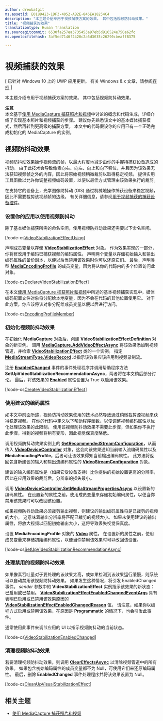 ```yaml
---
author: drewbatgit
ms.assetid: E0189423-1DF3-4052-AB2E-846EA18254C4
description: "本主题介绍专用于视频捕获方案的效果。 其中包括视频防抖动效果。"
title: "视频捕获的效果"
translationtype: Human Translation
ms.sourcegitcommit: 6530fa257ea3735453a97eb5d916524e750e62fc
ms.openlocfilehash: 3af5ed7146f2420c2a6d3035c26290cbeaff8375

---
```


# 视频捕获的效果

\[ 已针对 Windows 10 上的 UWP 应用更新。 有关 Windows 8.x 文章，请参阅[存档](http://go.microsoft.com/fwlink/p/?linkid=619132) \]

本主题介绍专用于视频捕获方案的效果。 其中包括视频防抖动效果。

**注意**  
本文基于[使用 MediaCapture 捕获照片和视频](capture-photos-and-video-with-mediacapture.md)中讨论的概念和代码生成，详细介绍了实现基本照片和视频捕获的步骤。 建议你先熟悉该文中的基本媒体捕获模式，然后再转到更高级的捕获方案。 本文中的代码假设你的应用已有一个正确完成初始化的 MediaCapture 的实例。

## 视频防抖动效果

视频防抖动效果操作视频流的帧，以最大程度地减少由你的手握持捕获设备造成的抖动。 由于此技术会导致像素向右、向左、向上和向下移位，并且因为该效果无法获知视频帧之外的内容，因此将原始视频稍微裁剪以取得稳定视频。 提供实用工具函数以允许你调整视频编码设置，以便以最佳方式管理由该效果执行的裁剪。

在支持它的设备上，光学图像防抖动 (OIS) 通过机械地操作捕获设备来稳定视频，因此不需要裁剪该视频帧的边缘。 有关详细信息，请参阅[用于视频捕获的捕获设备控件](capture-device-controls-for-video-capture.md)。

### 设置你的应用以使用视频防抖动

除了基本媒体捕获所需的命名空间，使用视频防抖动效果还需要以下命名空间。

[!code-cs[VideoStabilizationEffectUsing](./code/BasicMediaCaptureWin10/cs/MainPage.xaml.cs#SnippetVideoStabilizationEffectUsing)]

声明成员变量以存储 [**VideoStabilizationEffect**](https://msdn.microsoft.com/library/windows/apps/dn926760) 对象。 作为效果实现的一部分，你将修改用于编码已捕获视频的编码属性。 声明两个变量以存储初始输入和输出编码属性的备份副本，以便以后当禁用该效果时你可以还原它们。 最后，声明类型 [**MediaEncodingProfile**](https://msdn.microsoft.com/library/windows/apps/hh701026) 的成员变量，因为将从你的代码内的多个位置访问此对象。

[!code-cs[DeclareVideoStabilizationEffect](./code/BasicMediaCaptureWin10/cs/MainPage.xaml.cs#SnippetDeclareVideoStabilizationEffect)]

在本文[使用 MediaCapture 捕获照片和视频](capture-photos-and-video-with-mediacapture.md)中所述的基本视频捕获实现中，媒体编码配置文件对象将分配给本地变量，因为不会在代码的其他位置使用它。 对于此方案，你应该将该对象分配给成员变量以便以后进行访问。

[!code-cs[EncodingProfileMember](./code/BasicMediaCaptureWin10/cs/MainPage.xaml.cs#SnippetEncodingProfileMember)]

### 初始化视频防抖动效果

在初始化 **MediaCapture** 对象后，创建 [**VideoStabilizationEffectDefinition**](https://msdn.microsoft.com/library/windows/apps/dn926762) 对象的新实例。 调用 [**MediaCapture.AddVideoEffectAsync**](https://msdn.microsoft.com/library/windows/apps/dn878035) 将该效果添加到视频管道，并检索 [**VideoStabilizationEffect**](https://msdn.microsoft.com/library/windows/apps/dn926760) 类的一个实例。 指定 [**MediaStreamType.VideoRecord**](https://msdn.microsoft.com/library/windows/apps/br226640) 以指示该效果应该应用到视频录制流。

注册 [**EnabledChanged**](https://msdn.microsoft.com/library/windows/apps/dn948982) 事件的事件处理程序并调用帮助程序方法 **SetUpVideoStabilizationRecommendationAsync**，两者将在本文稍后部分讨论。 最后，将该效果的 [**Enabled**](https://msdn.microsoft.com/library/windows/apps/dn926775) 属性设置为 True 以启用该效果。

[!code-cs[CreateVideoStabilizationEffect](./code/BasicMediaCaptureWin10/cs/MainPage.xaml.cs#SnippetCreateVideoStabilizationEffect)]

### 使用建议的编码属性

如本文中前面所述，视频防抖动效果使用的技术必然导致通过稍微裁剪源视频来获得稳定视频。 在你的代码中定义以下帮助程序函数，以便调整视频编码属性以优化处理该效果的此限制。 使用该视频防抖动效果不需要此步骤，但如果你不执行此步骤，得到的视频将稍有变形，因此视觉保真度略低。

调用视频防抖动效果实例上的 [**GetRecommendedStreamConfiguration**](https://msdn.microsoft.com/library/windows/apps/dn948983)，从而传入 [**VideoDeviceController**](https://msdn.microsoft.com/library/windows/apps/br226825) 对象，这会向该效果通知当前输入流编码属性以及 **MediaEncodingProfile**，后者可让该效果得知当前输出编码属性。 此方法将返回包含新建议的输入和输出流编码属性的 [**VideoStreamConfiguration**](https://msdn.microsoft.com/library/windows/apps/dn926727) 对象。

建议的输入编码属性是（如果它受设备支持）比你提供的初始设置更高的分辨率，因此在应用效果的裁剪后，分辨率的损失最小。

调用 [**VideoDeviceController.SetMediaStreamPropertiesAsync**](https://msdn.microsoft.com/library/windows/apps/hh700895) 以设置新的编码属性。 在设置新的属性之前，使用成员变量来存储初始编码属性，以便当你禁用该效果时可以改回该设置。

如果视频防抖动效果必须裁剪输出视频，则建议的输出编码属性将是已裁剪的视频的大小。 这意味着输出分辨率将匹配已裁剪的视频大小。 如果未使用建议的输出属性，将放大视频以匹配初始输出大小，这将导致丢失视觉保真度。

设置 **MediaEncodingProfile** 对象的 [**Video**](https://msdn.microsoft.com/library/windows/apps/hh701124) 属性。 在设置新的属性之前，使用成员变量来存储初始编码属性，以便当你禁用该效果时可以改回该设置。

[!code-cs[SetUpVideoStabilizationRecommendationAsync](./code/BasicMediaCaptureWin10/cs/MainPage.xaml.cs#SnippetSetUpVideoStabilizationRecommendationAsync)]

### 处理禁用的视频防抖动效果

如果像素吞吐量对于要处理的该效果太高，或如果检测到该效果运行缓慢，则系统可以自动禁用该视频防抖动效果。 如果发生这种情况，将引发 EnabledChanged 事件。 *sender* 参数中的 **VideoStabilizationEffect** 实例指示该效果的新状态：已启用或已禁用。 [
            **VideoStabilizationEffectEnabledChangedEventArgs**](https://msdn.microsoft.com/library/windows/apps/dn948979) 具有表明已启用或已禁用该效果原因的 [**VideoStabilizationEffectEnabledChangedReason**](https://msdn.microsoft.com/library/windows/apps/dn948981) 值。 请注意，如果你以编程方式启用或禁用该效果，在原因是 **Programmatic** 的情况下，也会引发此事件。

通常使用此事件来调节应用的 UI 以指示视频防抖动的当前状态。

[!code-cs[VideoStabilizationEnabledChanged](./code/BasicMediaCaptureWin10/cs/MainPage.xaml.cs#SnippetVideoStabilizationEnabledChanged)]

### 清理视频防抖动效果

若要清理视频防抖动效果，则调用 [**ClearEffectsAsync**](https://msdn.microsoft.com/library/windows/apps/br226592) 以清除视频管道中的所有效果。 如果包含初始编码属性的成员变量都不为 Null，可使用它们来还原编码属性。 最后，删除 **EnabledChanged** 事件处理程序并将该效果设置为 Null。

[!code-cs[CleanUpVisualStabilizationEffect](./code/BasicMediaCaptureWin10/cs/MainPage.xaml.cs#SnippetCleanUpVisualStabilizationEffect)]

## 相关主题

* [使用 MediaCapture 捕获照片和视频](capture-photos-and-video-with-mediacapture.md)
 

 







<!--HONumber=Jun16_HO4-->



